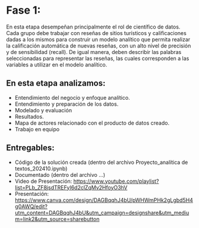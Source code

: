 # Fase 1:
En esta etapa desempeñan principalmente el rol de científico de datos. Cada grupo debe 
trabajar con reseñas de sitios turísticos y calificaciones dadas a los mismos para construir 
un modelo analítico que permita realizar la calificación automática de nuevas reseñas, con 
un alto nivel de precisión y de sensibilidad (recall). De igual manera, deben describir las 
palabras seleccionadas para representar las reseñas, las cuales corresponden a las variables 
a utilizar en el modelo analítico.

## En esta etapa analizamos:
- Entendimiento del negocio y enfoque analítico. 
- Entendimiento y preparación de los datos.
- Modelado y evaluación
- Resultados.
- Mapa de actores relacionado con el producto de datos creado.
- Trabajo en equipo

## Entregables:
- Código de la solución creada (dentro del archivo Proyecto_analítica de textos_202410.ipynb)
- Documentado (dentro del archivo ...)
- Video de Presentación: https://www.youtube.com/playlist?list=PLb_ZF8jsdTREFyI6d2clZqMv2HfoyO3hV
- Presentación: https://www.canva.com/design/DAGBqqhJ4bU/pWHWmPHk2gLgbd5H4g0AWQ/edit?utm_content=DAGBqqhJ4bU&utm_campaign=designshare&utm_medium=link2&utm_source=sharebutton
